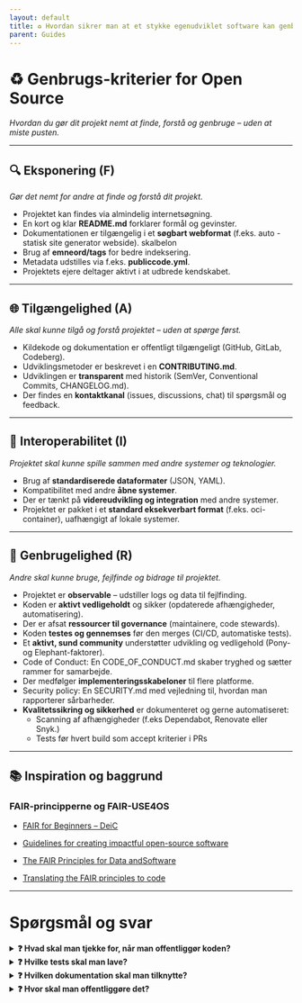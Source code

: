 ```yaml
---
layout: default
title: ♻️ Hvordan sikrer man at et stykke egenudviklet software kan genbruges?
parent: Guides
---
```


# ♻️ Genbrugs-kriterier for Open Source  
*Hvordan du gør dit projekt nemt at finde, forstå og genbruge – uden at miste pusten.*

---

## 🔍 Eksponering (F)  
*Gør det nemt for andre at finde og forstå dit projekt.*

- Projektet kan findes via almindelig internetsøgning.
- En kort og klar **README.md** forklarer formål og gevinster.
- Dokumentationen er tilgængelig i et **søgbart webformat** (f.eks. auto - statisk site generator webside). skalbelon
- Brug af **emneord/tags** for bedre indeksering.
- Metadata udstilles via f.eks. **publiccode.yml**.
- Projektets ejere deltager aktivt i at udbrede kendskabet.

---

## 🌐 Tilgængelighed (A)  
*Alle skal kunne tilgå og forstå projektet – uden at spørge først.*

- Kildekode og dokumentation er offentligt tilgængeligt (GitHub, GitLab, Codeberg).
- Udviklingsmetoder er beskrevet i en **CONTRIBUTING.md**.
- Udviklingen er **transparent** med historik (SemVer, Conventional Commits, CHANGELOG.md).
- Der findes en **kontaktkanal** (issues, discussions, chat) til spørgsmål og feedback.

---

## 🔄 Interoperabilitet (I)  
*Projektet skal kunne spille sammen med andre systemer og teknologier.*

- Brug af **standardiserede dataformater** (JSON, YAML).
- Kompatibilitet med andre **åbne systemer**.
- Der er tænkt på **videreudvikling og integration** med andre systemer.
- Projektet er pakket i et **standard eksekverbart format** (f.eks. oci-container), uafhængigt af lokale systemer.

---

## 🔁 Genbrugelighed (R)  
*Andre skal kunne bruge, fejlfinde og bidrage til projektet.*

- Projektet er **observable** – udstiller logs og data til fejlfinding.
- Koden er **aktivt vedligeholdt** og sikker (opdaterede afhængigheder, automatisering).
- Der er afsat **ressourcer til governance** (maintainere, code stewards).
- Koden **testes og gennemses** før den merges (CI/CD, automatiske tests).
- Et **aktivt, sund community** understøtter udvikling og vedligehold (Pony- og Elephant-faktorer). 
- Code of Conduct: En CODE_OF_CONDUCT.md skaber tryghed og sætter rammer for samarbejde.
- Der medfølger **implementeringsskabeloner** til flere platforme.
- Security policy: En SECURITY.md med vejledning til, hvordan man rapporterer sårbarheder.
- **Kvalitetssikring og sikkerhed** er dokumenteret og gerne automatiseret:
  - Scanning af afhængigheder (f.eks Dependabot, Renovate eller Snyk.)
  - Tests før hvert build som accept kriterier i PRs

---

## 📚 Inspiration og baggrund

### FAIR-principperne og FAIR-USE4OS 

- [FAIR for Beginners – DeiC](https://www.deic.dk/en/data-management/instructions-and-guides/FAIR-for-Beginners)

- [Guidelines for creating impactful open-source software](https://journals.plos.org/ploscompbiol/article?id=10.1371/journal.pcbi.1012045)

- [The FAIR Principles for Data andSoftware](https://researchcodingclub.github.io/slides/2023-08-23-fair-data-and-software.pdf)

- [Translating the FAIR principles to code](https://sites.google.com/sheffield.ac.uk/fair-guidance/your-data-typecode/code-software)

---

# Spørgsmål og svar

<details>
<summary><strong>❓ Hvad skal man tjekke for, når man offentliggør koden?</strong></summary>

### ✅ Hold koden ren for adgangsoplysninger og miljøspecifikke filer  
_Inden I offentliggør koden, skal I sikre, at der **ikke** ligger nogen form for data i repoet, som kan være følsomme, miljøspecifikke eller irrelevante for andre brugere. Et open source-repo skal være generisk og uafhængigt af jeres interne miljø – så andre kan bruge det uden at kende jeres infrastruktur._

#### Best practice:
- Brug **miljøvariabler** til konfiguration – ingen adgangsoplysninger i koden
- Tilføj en **eksempelfil** som `config.example.env` og dokumenter hvordan den anvendes.
- Brug `.gitignore` til at udelukke `.env`, `config.*`, `*.log`, `.pem` osv.
- Dokumentér i `README.md`, hvordan man opsætter miljøet lokalt og hvilke miljøvarible der er nødvendige.

#### Undgå:
- **Følsomme oplysninger og credentials**: API-nøgler, tokens, brugernavne, adgangskoder
- **Miljøspecifikke filer**: Produktionskonfigurationer, interne URL’er, IP-adresser, databasenavne
- **Data og logfiler**: Produktionsdata, testdata med rigtige oplysninger, logfiler fra drift eller udvikling
- **Intern kontekst**: Referencer til interne systemer, brugere eller dokumentation med personhenførbare oplysninger
- **Midlertidige filer**: Lokale udviklingsfiler, cache, build-artifacts

#### Men inkluder gerne:
- **Syntetiske eller anonymiserede data** til eksempler og tests
- **Eksempelfiler** til konfiguration, f.eks. `config.example.env`
- Dokumentation, der forklarer hvordan man selv tilføjer konfiguration af adgange, logs o.s.v.
</details>

<details>
<summary><strong>❓ Hvilke tests skal man lave?</strong></summary>

### ✅ Automatiske tests og dokumenteret testmiljø øger kvaliteten og genbrugeligheden af softwaren  
_For at sikre at softwaren fungerer som forventet – både nu og i fremtiden – bør der være automatiske tests og en klar beskrivelse af, hvordan man opsætter et testmiljø. Det gør det lettere for andre at bidrage og genbruge projektet._

#### Best practice:
- **Automatiske tests**: Brug CI-værktøjer som GitHub Actions, GitLab CI eller lignende til at køre tests automatisk i kode repositoriet når ny kode kommer ind.
- **Linting og formattering:** Brug linterværktøjer i dit IDE og/eller i de automatiske tests for at sikre ensartet kodekvalitet.
- **Enhedstests og integrationstests:** Test de vigtigste funktioner og hvordan de spiller sammen. Involver gerne daglige brugere i testprocessen for at fange realistiske anvendelsesmønstre.
- **Dokumenter testen:** Dokumentér teststrategi og testdata direkte i projektet – f.eks. i `tests/`-mappen eller som en del af `README.md`
- **Inkluder eksempelfiler til testmiljøopsætning:** Tilføj en README.md-sektion eller separat fil, der forklarer hvordan andre kan opsætte et testmiljø lokalt.

#### Undgå:
- Tests der afhænger af interne systemer: Sørg for at tests kan køre uden adgang til jeres interne netværk eller services.

#### Men inkluder gerne:
- **CI-konfiguration:** En `.github/workflows/test.yml` eller tilsvarende, der viser hvordan tests kører automatisk.
- **Eksempler på testkommandoer:** I `README.md` eller `CONTRIBUTING.md`, så nye udviklere hurtigt kan komme i gang.
- **Syntetiske testdata:** Inkluder gerne dummy-data (eller links til retvisende dummy data) til at simulere realistiske scenarier uden at bruge rigtige oplysninger.
</details>

<details>
<summary><strong>❓ Hvilken dokumentation skal man tilknytte?</strong></summary>

### ✅ God dokumentation gør projektet lettere at forstå, bruge og genbruge  
_Dokumentation er en nøglekomponent i open source-projekter – både for at sænke barren for nye brugere og for at sikre projektets genbrugelighed._

#### Best practice:
- **Inkluder altid en README.md:** Giv en klar introduktion til projektet, hvordan det bruges, og hvordan man kommer i gang.
- **Eksempler på brug:** Vis konkrete eksempler på, hvordan softwaren anvendes.
- **Miljøopsætning:** Beskriv hvordan man opsætter et lokalt udviklings- eller testmiljø, herunder nødvendige miljøvariabler og afhængigheder.
- **Eksempelfiler til udrulning:** Tilføj eksempler på templates til flere forskellige åbne udrulningsværktøjer, så andre nemt kan deploye softwaren i deres egne miljøer. Brug standarder og værktøjer, der er frit tilgængelige, open source, veldokumenterede og understøttede på tværs af platforme – det fremmer genbrug og reducerer risikoen for leverandørlåse.

#### Undgå:
- **Ufuldstændig eller forældet dokumentation:** Hold dokumentationen opdateret sammen med koden for at undgå forvirring og hæmme genbrugspotentialet.
- **Antagelser om intern viden:** Forklar alt, som en ekstern udvikler ikke kan gætte sig til.
- **Dokumentation i separate, lukkede systemer:** Hold det hele i eller tæt på repoet – ikke i interne dokumentationssystemer eller lignende.
- **Dokumentation i proprietære formater:** Undgå formater som Word-filer (.docx), statiske PDF’er eller andre binære dokumenter, der ikke nemt kan versionsstyres eller læses direkte i et kode-repo. Brug i stedet tekstbaserede og åbne formater som Markdown, AsciiDoc eller reStructuredText, som kan redigeres, diffes og reviewes på lige fod med kode.

#### Men inkluder gerne:
- **Diagrammer og arkitekturtegninger:** For at give overblik over systemet og dets komponenter. Brug åbne standardformater, der kan versionsstyres og placeres direkte i dokumentationen som f.eks. Mermaid.
- **Link til relevante issues eller diskussioner:** Hvis der er kendte begrænsninger eller planlagte ændringer.
- **Bidragsvejledning:** En `CONTRIBUTING.md`, der forklarer hvordan man kan bidrage med kode, tests eller dokumentation.
</details>

<details>
<summary><strong>❓ Hvor skal man offentliggøre det?</strong></summary>

### ✅ Brug åbne og tilgængelige platforme, der understøtter samarbejde og genbrug  
_For at sikre at din kode og dokumentation er nem at finde, bruge og bidrage til, bør du offentliggøre den på en platform, der er bredt anvendt i open source-fællesskabet og understøtter versionsstyring, issues og samarbejde._

#### Best practice:
- **Brug en open source-venlig platform:** GitHub, GitLab (self-hosted eller .com), Codeberg eller SourceHut er gode valg. De understøtter versionsstyring, pull requests/merge requests, issues og CI/CD.
- **Gør projektet offentligt:** Sørg for at repoet er sat til "public", så alle kan tilgå det uden login.
- **Tilføj en open source-licens:** Uden en licens er koden *ikke* juridisk open source. Brug f.eks. MIT, Apache 2.0 eller GPL afhængigt af dine behov.
- **Brug din README.md som "landing page":** Forklar hvad projektet gør, hvordan man bruger det, og hvordan man bidrager.

#### Undgå:
- **Lukkede platforme eller interne systemer:** Hvis andre ikke kan tilgå det uden VPN eller login, er det ikke reelt open source.
- **At offentliggøre uden kontekst:** Et repo uden README, licens eller dokumentation er svært at bruge og forstå.
- **At bruge platforme uden versionsstyring:** Filer på f.eks. Google Drive eller Dropbox er ikke egnet til open source-arbejde.

#### Men inkluder gerne:
- **Et link til repoet i anden kommunikation:** Hvis projektet nævnes i artikler, præsentationer eller dokumenter, så link direkte til repoet.
- **Beskrivelser i `CONTRIBUTING.md` og `CODE_OF_CONDUCT.md`:** For at gøre det nemt og trygt for andre at bidrage.
</details>